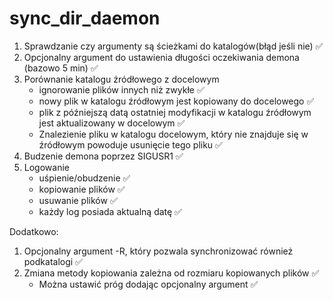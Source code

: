 # sync_dir_daemon
1. Sprawdzanie czy argumenty są ścieżkami do katalogów(błąd jeśli nie) :white_check_mark:
2. Opcjonalny argument do ustawienia długości oczekiwania demona (bazowo 5 min) :white_check_mark:
3. Porównanie katalogu źródłowego z docelowym
    - ignorowanie plików innych niż zwykłe :white_check_mark:
    - nowy plik w katalogu źródłowym jest kopiowany do docelowego :white_check_mark:
    - plik z późniejszą datą ostatniej modyfikacji w katalogu źródłowym 
      jest aktualizowany w docelowym :white_check_mark:
    - Znalezienie pliku w katalogu docelowym, który nie znajduje się
      w źródłowym powoduje usunięcie tego pliku :white_check_mark:
4. Budzenie demona poprzez SIGUSR1 :white_check_mark:
5. Logowanie
    - uśpienie/obudzenie :white_check_mark:
    - kopiowanie plików :white_check_mark:
    - usuwanie plików :white_check_mark:
    - każdy log posiada aktualną datę :white_check_mark:

Dodatkowo:
1. Opcjonalny argument -R, który pozwala synchronizować również podkatalogi :white_check_mark:
2. Zmiana metody kopiowania zależna od rozmiaru kopiowanych plików :white_check_mark:
    - Można ustawić próg dodając opcjonalny argument :white_check_mark:
